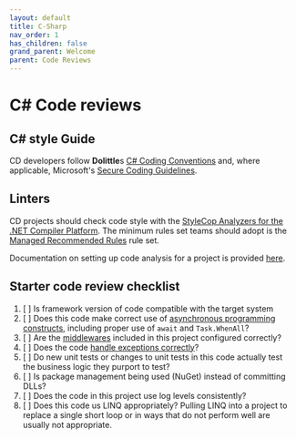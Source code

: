```yaml
---
layout: default
title: C-Sharp
nav_order: 1
has_children: false
grand_parent: Welcome
parent: Code Reviews
---
```

# C# Code reviews

## C# style Guide

CD developers follow **Dolittle**s [C# Coding Conventions](https://dolittle.io/contributing/guidelines/csharp_coding_styles/) and, where applicable, Microsoft's [Secure Coding Guidelines](https://docs.microsoft.com/en-us/dotnet/standard/security/secure-coding-guidelines).

## Linters

CD projects should check code style with the [StyleCop Analyzers for the .NET Compiler Platform](https://github.com/DotNetAnalyzers/StyleCopAnalyzers). The minimum rules set teams should adopt is the [Managed Recommended Rules](https://msdn.microsoft.com/en-us/library/dd264893.aspx) rule set.

Documentation on setting up code analysis for a project is provided [here](https://docs.microsoft.com/en-us/visualstudio/code-quality/code-analysis-for-managed-code-overview).

## Starter code review checklist

1. [ ] Is framework version of code compatible with the target system
1. [ ] Does this code make correct use of [asynchronous programming constructs](https://docs.microsoft.com/en-us/dotnet/csharp/programming-guide/concepts/async/#BKMK_AsyncandAwait), including proper use of ```await``` and ```Task.WhenAll```?
1. [ ] Are the [middlewares](https://docs.microsoft.com/en-us/aspnet/core/fundamentals/middleware/index?view=aspnetcore-2.1&tabs=aspnetcore2x) included in this project configured correctly?
1. [ ] Does the code [handle exceptions correctly](https://docs.microsoft.com/en-us/dotnet/standard/exceptions/best-practices-for-exceptions)?
1. [ ] Do new unit tests or changes to unit tests in this code actually test the business logic they purport to test?
1. [ ] Is package management being used (NuGet) instead of committing DLLs?
1. [ ] Does the code in this project use log levels consistently?
1. [ ] Does this code us LINQ appropriately? Pulling LINQ into a project to replace a single short loop or in ways that do not perform well are usually not appropriate.
